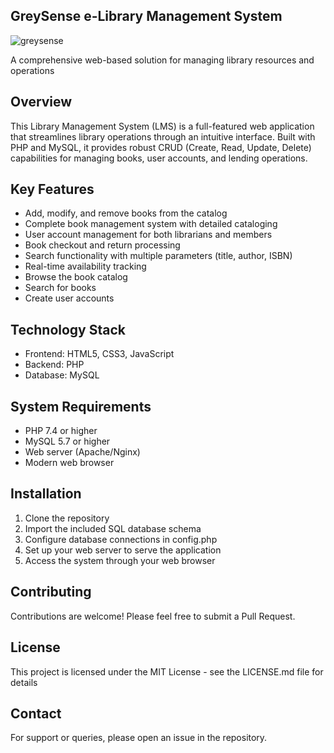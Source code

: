 ## GreySense e-Library Management System

![greysense](https://github.com/user-attachments/assets/efb7853d-cf43-431c-865f-7ec127a2774e)

A comprehensive web-based solution for managing library resources and operations

## Overview

This Library Management System (LMS) is a full-featured web application that streamlines library operations through an intuitive interface. Built with PHP and MySQL, it provides robust CRUD (Create, Read, Update, Delete) capabilities for managing books, user accounts, and lending operations.

## Key Features

- Add, modify, and remove books from the catalog
- Complete book management system with detailed cataloging
- User account management for both librarians and members
- Book checkout and return processing
- Search functionality with multiple parameters (title, author, ISBN)
- Real-time availability tracking
- Browse the book catalog
- Search for books
- Create user accounts

## Technology Stack

- Frontend: HTML5, CSS3, JavaScript
- Backend: PHP
- Database: MySQL

## System Requirements

- PHP 7.4 or higher
- MySQL 5.7 or higher
- Web server (Apache/Nginx)
- Modern web browser

## Installation

1. Clone the repository
2. Import the included SQL database schema
3. Configure database connections in config.php
4. Set up your web server to serve the application
5. Access the system through your web browser

## Contributing

Contributions are welcome! Please feel free to submit a Pull Request.

## License

This project is licensed under the MIT License - see the LICENSE.md file for details

## Contact

For support or queries, please open an issue in the repository.
